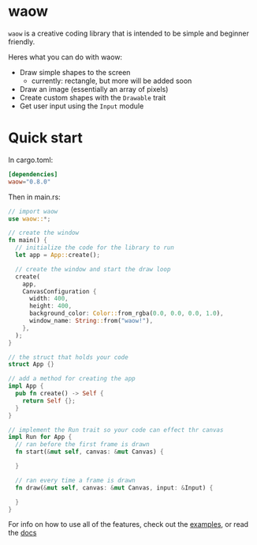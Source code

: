 # waow

`waow` is a creative coding library that is intended to be simple and beginner friendly.

Heres what you can do with waow:

- Draw simple shapes to the screen
  - currently: rectangle, but more will be added soon
- Draw an image (essentially an array of pixels)
- Create custom shapes with the `Drawable` trait
- Get user input using the `Input` module

# Quick start

In cargo.toml:

```toml
[dependencies]
waow="0.8.0"
```

Then in main.rs:

```rs
// import waow
use waow::*;

// create the window
fn main() {
  // initialize the code for the library to run
  let app = App::create();

  // create the window and start the draw loop
  create(
    app,
    CanvasConfiguration {
      width: 400,
      height: 400,
      background_color: Color::from_rgba(0.0, 0.0, 0.0, 1.0),
      window_name: String::from("waow!"),
    },
  );
}

// the struct that holds your code
struct App {}

// add a method for creating the app
impl App {
  pub fn create() -> Self {
    return Self {};
  }
}

// implement the Run trait so your code can effect thr canvas
impl Run for App {
  // ran before the first frame is drawn
  fn start(&mut self, canvas: &mut Canvas) {

  }

  // ran every time a frame is drawn
  fn draw(&mut self, canvas: &mut Canvas, input: &Input) {

  }
}
```

For info on how to use all of the features, check out the [examples](!todo), or read the [docs](!todo)
